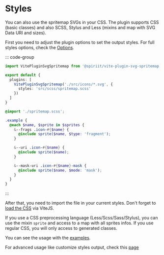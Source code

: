 # Styles

You can also use the spritemap SVGs in your CSS. The plugin supports CSS (basic classes) and also SCSS, Stylus and Less (mixins and map with SVG Data URI and sizes).

First you need to adjust the plugin options to set the output styles. For full styles options, check the [Options](/options/).

::: code-group
```ts [vite.config.ts]
import VitePluginSvgSpritemap from '@spiriit/vite-plugin-svg-spritemap'

export default {
  plugins: [
    VitePluginSvgSpritemap('./src/icons/*.svg', {
      styles: 'src/scss/spritemap.scss'
    })
  ]
}
```

```scss [main.scss]
@import './spritemap.scss';

.example {
  @each $name, $sprite in $sprites {
    &--frags .icon-#{$name} {
      @include sprite($name, $type: 'fragment');
    }

    &--uri .icon-#{$name} {
      @include sprite($name);
    }

    &--mask-uri .icon-#{$name}-mask {
      @include sprite($name, $mode: 'mask');
    }
  }
}
```
:::

After that, you need to import the file in your current styles. Don't forget to [load the CSS](https://vitejs.dev/guide/features.html#css) via ViteJS.

If you use a CSS preprocessing language (Less/Scss/Sass/Stylus), you can use the mixin `sprite` and access to a map with all sprites infos.
If you use regular CSS, you will only access to generated classes.

You can see the usage with the [examples](/examples).

For advanced usage like customize styles output, check this [page](/guide/customize-styles-output.md)
